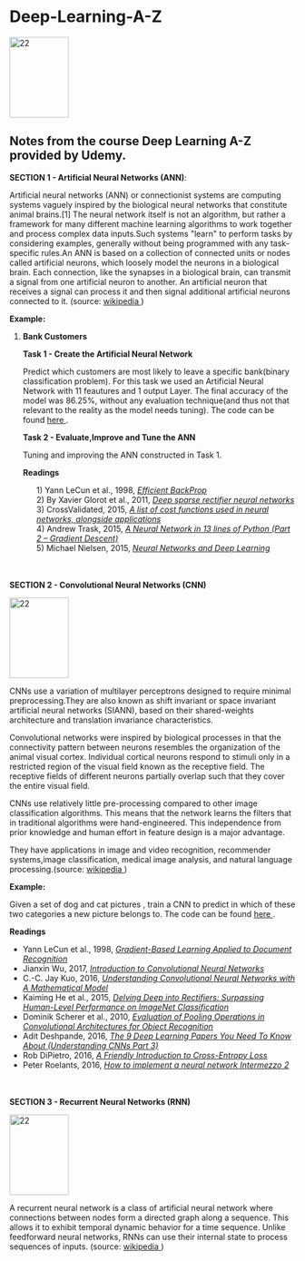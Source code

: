 # Deep-Learning-A-Z

<img src="http://uc-r.github.io/public/images/analytics/deep_learning/deep_nn.png" alt="22" style="width:104px;height:142px;">

## Notes from the course Deep Learning A-Z provided by Udemy.

**SECTION 1 - Artificial Neural Networks (ANN)**:

Artificial neural networks (ANN) or connectionist systems are computing systems vaguely inspired by the biological neural networks that constitute animal brains.[1] The neural network itself is not an algorithm, but rather a framework for many different machine learning algorithms to work together and process complex data inputs.Such systems "learn" to perform tasks by considering examples, generally without being programmed with any task-specific rules.An ANN is based on a collection of connected units or nodes called artificial neurons, which loosely model the neurons in a biological brain. Each connection, like the synapses in a biological brain, can transmit a signal from one artificial neuron to another. An artificial neuron that receives a signal can process it and then signal additional artificial neurons connected to it. (source: <a href="https://en.wikipedia.org/wiki/Artificial_neural_network"> wikipedia </a>) 

**Example:**

1) **Bank Customers**

    **Task 1 - Create the Artificial Neural Network**
    
    Predict which customers are most likely to leave a specific bank(binary classification problem). 
    For this task we used an Artificial Neural  Network with 11 feautures and 1 output Layer. The final accuracy of the model was 86.25%, without any evaluation technique(and thus not that relevant to the reality as the model needs tuning). 
    The code can be found <a href="https://github.com/gpsyrou/Deep-Learning-A-Z/blob/master/Artificial%20Neural%20Networks/bank_customers_pred.py"> here </a>.
        
    **Task 2 - Evaluate,Improve and Tune the ANN**
      
    Tuning and improving the ANN constructed in Task 1.
  
    **Readings**
    <ul>
    1) Yann LeCun et al., 1998, <em><a href="http://yann.lecun.com/exdb/publis/pdf/lecun-98b.pdf">Efficient BackProp</a></em> <br />
    2) By Xavier Glorot et al., 2011,&nbsp;<a href="http://jmlr.org/proceedings/papers/v15/glorot11a/glorot11a.pdf"><em>Deep sparse rectifier neural networks</em></a><br />
    3) CrossValidated, 2015,&nbsp;<a href="http://stats.stackexchange.com/questions/154879/a-list-of-cost-functions-used-in-neural-networks-alongside-applications"><em>A list of cost functions used in neural networks, alongside applications</em></a><br />
    4) Andrew Trask, 2015,&nbsp;<a href="https://iamtrask.github.io/2015/07/27/python-network-part2/"><i>A Neural Network in 13 lines of Python (Part 2 – Gradient Descent)</i></a><br />
    5) Michael Nielsen, 2015,&nbsp;<a href="http://neuralnetworksanddeeplearning.com/chap2.html"><i>Neural Networks and Deep Learning</i></a><br />
    </ul>
    
    
<br></br>
**SECTION 2 - Convolutional Neural Networks (CNN)**
   
 <img src="https://cdn-images-1.medium.com/max/1600/1*NQQiyYqJJj4PSYAeWvxutg.png" alt="22" style="width:104px;height:142px;">
  
 CNNs use a variation of multilayer perceptrons designed to require minimal preprocessing.They are also known as shift invariant or space invariant artificial neural networks (SIANN), based on their shared-weights architecture and translation invariance characteristics.

Convolutional networks were inspired by biological processes in that the connectivity pattern between neurons resembles the organization of the animal visual cortex. Individual cortical neurons respond to stimuli only in a restricted region of the visual field known as the receptive field. The receptive fields of different neurons partially overlap such that they cover the entire visual field.

CNNs use relatively little pre-processing compared to other image classification algorithms. This means that the network learns the filters that in traditional algorithms were hand-engineered. This independence from prior knowledge and human effort in feature design is a major advantage.

They have applications in image and video recognition, recommender systems,image classification, medical image analysis, and natural language processing.(source: <a href="https://en.wikipedia.org/wiki/Convolutional_neural_network"> wikipedia </a>) 
 
 **Example:**
 
   Given a set of dog and cat pictures , train a CNN to predict in which of these two categories a new picture belongs to.
   The code can be found <a href="https://github.com/gpsyrou/Deep-Learning-A-Z/blob/master/Convolutional%20Neural%20Networks/classify_catsndogs.py"> here </a>.
   
   **Readings**
   <ul>
      <li>Yann LeCun et al., 1998,&nbsp;<a href="http://yann.lecun.com/exdb/publis/pdf/lecun-01a.pdf"><em>Gradient-Based Learning Applied to Document Recognition</em></a></li>
      <li>Jianxin Wu, 2017,&nbsp;<i><a href="http://cs.nju.edu.cn/wujx/paper/CNN.pdf">Introduction to Convolutional Neural Networks</a></i></li>
      <li>C.-C. Jay Kuo, 2016,&nbsp;<i><a href="https://arxiv.org/pdf/1609.04112.pdf">Understanding Convolutional Neural Networks with A Mathematical Model</a></i></li>
      <li>Kaiming He et al., 2015,&nbsp;<i><a href="https://arxiv.org/pdf/1502.01852.pdf">Delving Deep into Rectifiers: Surpassing Human-Level Performance on ImageNet Classification</a></i></li>
      <li>Dominik Scherer et al., 2010,&nbsp;<i><a href="http://ais.uni-bonn.de/papers/icann2010_maxpool.pdf">Evaluation of Pooling Operations in Convolutional Architectures for Object Recognition</a></i></li>
      <li>Adit Deshpande, 2016,&nbsp;<i><a href="https://adeshpande3.github.io/adeshpande3.github.io/The-9-Deep-Learning-Papers-You-Need-To-Know-About.html">The 9 Deep Learning Papers You Need To Know About (Understanding CNNs Part 3)</a></i></li>
      <li>Rob DiPietro, 2016,&nbsp;<i><a href="https://rdipietro.github.io/friendly-intro-to-cross-entropy-loss/">A Friendly Introduction to Cross-Entropy Loss</a></i></li>
      <li>Peter Roelants, 2016,&nbsp;<a href="http://peterroelants.github.io/posts/neural_network_implementation_intermezzo02/"><i>How to implement a neural network Intermezzo 2</i></a></li>
   </ul>


<br></br>
**SECTION 3 - Recurrent Neural Networks (RNN)**

<img src="https://cdn-images-1.medium.com/max/1600/1*6xj691fPWf3S-mWUCbxSJg.jpeg" alt="22" style="width:104px;height:142px;">
  

A recurrent neural network is a class of artificial neural network where connections between nodes form a directed graph along a sequence. This allows it to exhibit temporal dynamic behavior for a time sequence. Unlike feedforward neural networks, RNNs can use their internal state to process sequences of inputs. (source: <a href="https://en.wikipedia.org/wiki/Recurrent_neural_network"> wikipedia </a>)




